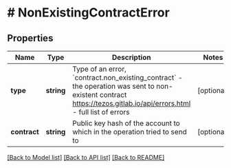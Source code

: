 # # NonExistingContractError

## Properties

Name | Type | Description | Notes
------------ | ------------- | ------------- | -------------
**type** | **string** | Type of an error, &#x60;contract.non_existing_contract&#x60; - the operation was sent to non-existent contract https://tezos.gitlab.io/api/errors.html - full list of errors | [optional]
**contract** | **string** | Public key hash of the account to which in the operation tried to send to | [optional]

[[Back to Model list]](../../README.md#models) [[Back to API list]](../../README.md#endpoints) [[Back to README]](../../README.md)
